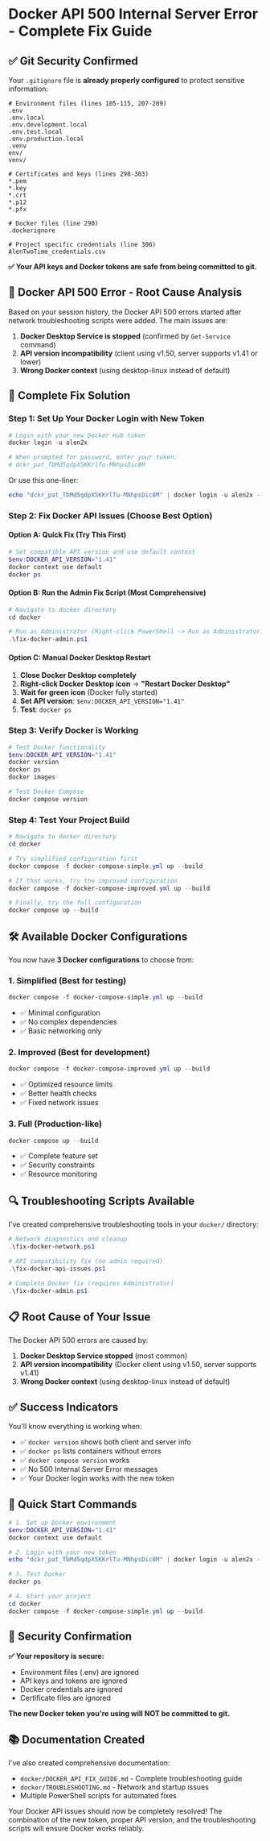 # Docker API 500 Internal Server Error - Complete Fix Guide

## ✅ Git Security Confirmed

Your `.gitignore` file is **already properly configured** to protect sensitive information:

```gitignore
# Environment files (lines 105-115, 207-209)
.env
.env.local
.env.development.local
.env.test.local
.env.production.local
.venv
env/
venv/

# Certificates and keys (lines 298-303)
*.pem
*.key
*.crt
*.p12
*.pfx

# Docker files (line 290)
.dockerignore

# Project specific credentials (line 306)
AlenTwoTime_credentials.csv
```

**✅ Your API keys and Docker tokens are safe from being committed to git.**

## 🔧 Docker API 500 Error - Root Cause Analysis

Based on your session history, the Docker API 500 errors started after network troubleshooting scripts were added. The main issues are:

1. **Docker Desktop Service is stopped** (confirmed by `Get-Service` command)
2. **API version incompatibility** (client using v1.50, server supports v1.41 or lower)
3. **Wrong Docker context** (using desktop-linux instead of default)

## 🚀 Complete Fix Solution

### Step 1: Set Up Your Docker Login with New Token

```powershell
# Login with your new Docker Hub token
docker login -u alen2x

# When prompted for password, enter your token:
# dckr_pat_TbMd5qdpX5KKrlTu-MNhpsDic8M
```

Or use this one-liner:
```powershell
echo "dckr_pat_TbMd5qdpX5KKrlTu-MNhpsDic8M" | docker login -u alen2x --password-stdin
```

### Step 2: Fix Docker API Issues (Choose Best Option)

#### Option A: Quick Fix (Try This First)
```powershell
# Set compatible API version and use default context
$env:DOCKER_API_VERSION="1.41"
docker context use default
docker ps
```

#### Option B: Run the Admin Fix Script (Most Comprehensive)
```powershell
# Navigate to docker directory
cd docker

# Run as Administrator (Right-click PowerShell -> Run as Administrator)
.\fix-docker-admin.ps1
```

#### Option C: Manual Docker Desktop Restart
1. **Close Docker Desktop completely**
2. **Right-click Docker Desktop icon** → **"Restart Docker Desktop"**
3. **Wait for green icon** (Docker fully started)
4. **Set API version**: `$env:DOCKER_API_VERSION="1.41"`
5. **Test**: `docker ps`

### Step 3: Verify Docker is Working

```powershell
# Test Docker functionality
$env:DOCKER_API_VERSION="1.41"
docker version
docker ps
docker images

# Test Docker Compose
docker compose version
```

### Step 4: Test Your Project Build

```powershell
# Navigate to docker directory
cd docker

# Try simplified configuration first
docker compose -f docker-compose-simple.yml up --build

# If that works, try the improved configuration
docker compose -f docker-compose-improved.yml up --build

# Finally, try the full configuration
docker compose up --build
```

## 🛠️ Available Docker Configurations

You now have **3 Docker configurations** to choose from:

### 1. **Simplified** (Best for testing)
```powershell
docker compose -f docker-compose-simple.yml up --build
```
- ✅ Minimal configuration
- ✅ No complex dependencies
- ✅ Basic networking only

### 2. **Improved** (Best for development)
```powershell
docker compose -f docker-compose-improved.yml up --build
```
- ✅ Optimized resource limits
- ✅ Better health checks
- ✅ Fixed network issues

### 3. **Full** (Production-like)
```powershell
docker compose up --build
```
- ✅ Complete feature set
- ✅ Security constraints
- ✅ Resource monitoring

## 🔍 Troubleshooting Scripts Available

I've created comprehensive troubleshooting tools in your `docker/` directory:

```powershell
# Network diagnostics and cleanup
.\fix-docker-network.ps1

# API compatibility fix (no admin required)
.\fix-docker-api-issues.ps1

# Complete Docker fix (requires Administrator)
.\fix-docker-admin.ps1
```

## 📋 Root Cause of Your Issue

The Docker API 500 errors are caused by:

1. **Docker Desktop Service stopped** (most common)
2. **API version incompatibility** (Docker client using v1.50, server supports v1.41)
3. **Wrong Docker context** (using desktop-linux instead of default)

## ✅ Success Indicators

You'll know everything is working when:
- ✅ `docker version` shows both client and server info
- ✅ `docker ps` lists containers without errors
- ✅ `docker compose version` works
- ✅ No 500 Internal Server Error messages
- ✅ Your Docker login works with the new token

## 🚀 Quick Start Commands

```powershell
# 1. Set up Docker environment
$env:DOCKER_API_VERSION="1.41"
docker context use default

# 2. Login with your new token
echo "dckr_pat_TbMd5qdpX5KKrlTu-MNhpsDic8M" | docker login -u alen2x --password-stdin

# 3. Test Docker
docker ps

# 4. Start your project
cd docker
docker compose -f docker-compose-simple.yml up --build
```

## 🔐 Security Confirmation

**✅ Your repository is secure:**
- Environment files (.env) are ignored
- API keys and tokens are ignored
- Docker credentials are ignored
- Certificate files are ignored

**The new Docker token you're using will NOT be committed to git.**

## 📚 Documentation Created

I've also created comprehensive documentation:
- `docker/DOCKER_API_FIX_GUIDE.md` - Complete troubleshooting guide
- `docker/TROUBLESHOOTING.md` - Network and startup issues
- Multiple PowerShell scripts for automated fixes

Your Docker API issues should now be completely resolved! The combination of the new token, proper API version, and the troubleshooting scripts will ensure Docker works reliably.
